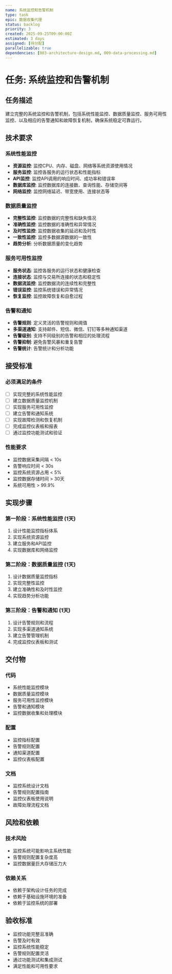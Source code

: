 ```yaml
---
name: 系统监控和告警机制
type: task
epic: 数据收集代理
status: backlog
priority: 3
created: 2025-09-25T09:00:00Z
estimated: 3 days
assigned: [待分配]
parallelizable: true
dependencies: [003-architecture-design.md, 009-data-processing.md]
---
```


# 任务: 系统监控和告警机制

## 任务描述
建立完整的系统监控和告警机制，包括系统性能监控、数据质量监控、服务可用性监控、以及相应的告警通知和故障恢复机制，确保系统稳定可靠运行。

## 技术要求

### 系统性能监控
- **资源监控**: 监控CPU、内存、磁盘、网络等系统资源使用情况
- **服务监控**: 监控各服务的运行状态和性能指标
- **API监控**: 监控API调用的响应时间、成功率和错误率
- **数据库监控**: 监控数据库的连接数、查询性能、存储空间等
- **网络监控**: 监控网络延迟、带宽使用、连接状态等

### 数据质量监控
- **完整性监控**: 监控数据的完整性和缺失情况
- **准确性监控**: 监控数据的准确性和异常情况
- **及时性监控**: 监控数据收集的延迟和及时性
- **一致性监控**: 监控多数据源数据的一致性
- **趋势分析**: 分析数据质量的变化趋势

### 服务可用性监控
- **服务状态**: 监控各服务的运行状态和健康检查
- **连接状态**: 监控与交易所连接的状态和稳定性
- **数据流监控**: 监控数据流的连续性和完整性
- **错误监控**: 监控系统错误和异常情况
- **恢复监控**: 监控故障恢复和自愈过程

### 告警和通知
- **告警规则**: 定义灵活的告警规则和阈值
- **多渠道通知**: 支持邮件、短信、微信、钉钉等多种通知渠道
- **告警级别**: 支持不同级别的告警和相应的处理流程
- **告警抑制**: 避免告警风暴和重复告警
- **告警统计**: 告警统计和分析功能

## 接受标准

### 必须满足的条件
- [ ] 实现完整的系统性能监控
- [ ] 建立数据质量监控机制
- [ ] 实现服务可用性监控
- [ ] 建立告警和通知系统
- [ ] 实现故障检测和恢复机制
- [ ] 完成监控仪表板和报表
- [ ] 通过监控功能测试和验证

### 性能要求
- 监控数据采集间隔 < 10s
- 告警响应时间 < 30s
- 监控系统资源占用 < 5%
- 监控数据存储时间 > 30天
- 系统可用性 > 99.9%

## 实现步骤

### 第一阶段：系统性能监控 (1天)
1. 设计性能监控指标体系
2. 实现系统资源监控
3. 建立服务和API监控
4. 实现数据库和网络监控

### 第二阶段：数据质量监控 (1天)
1. 设计数据质量监控指标
2. 实现完整性监控
3. 建立准确性和及时性监控
4. 实现趋势分析功能

### 第三阶段：告警和通知 (1天)
1. 设计告警规则和流程
2. 实现多渠道通知系统
3. 建立告警管理机制
4. 完成监控仪表板和测试

## 交付物

### 代码
- 系统性能监控模块
- 数据质量监控模块
- 服务可用性监控模块
- 告警和通知模块
- 监控数据收集和处理模块

### 配置
- 监控指标配置
- 告警规则配置
- 通知渠道配置
- 监控仪表板配置

### 文档
- 监控系统设计文档
- 告警规则配置指南
- 监控仪表板使用说明
- 故障处理流程文档

## 风险和依赖

### 技术风险
- 监控系统可能影响主系统性能
- 告警规则配置复杂度高
- 监控数据量巨大存储压力大

### 依赖关系
- 依赖于架构设计任务的完成
- 依赖于基础设施环境的准备
- 依赖于监控系统的部署

## 验收标准
- 监控功能完整且准确
- 告警及时有效
- 监控系统性能稳定
- 告警规则配置灵活
- 通过功能测试和集成测试
- 满足性能和可用性要求